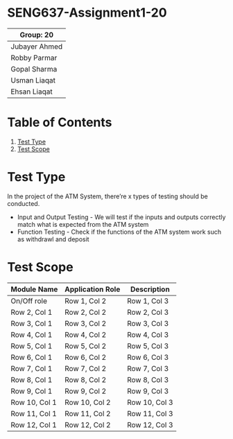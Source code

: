 # SENG637-Assignment1-20

| Group: 20 |
| ------------------- |
| Jubayer Ahmed       |
| Robby Parmar        |
| Gopal Sharma        |
| Usman Liaqat        |
| Ehsan Liaqat        |

# Table of Contents

1. [Test Type](#Test-Type)
2. [Test Scope](#Test-Scope)

# Test Type
In the project of the ATM System, there’re x types of testing should be conducted.
- Input and Output Testing
      - We will test if the inputs and outputs correctly match what is expected from the ATM system
- Function Testing
      - Check if the functions of the ATM system work such as withdrawl and deposit

# Test Scope

| Module Name | Application Role | Description |
| -------- | -------- | -------- |
| On/Off role | Row 1, Col 2 | Row 1, Col 3 |
| Row 2, Col 1 | Row 2, Col 2 | Row 2, Col 3 |
| Row 3, Col 1 | Row 3, Col 2 | Row 3, Col 3 |
| Row 4, Col 1 | Row 4, Col 2 | Row 4, Col 3 |
| Row 5, Col 1 | Row 5, Col 2 | Row 5, Col 3 |
| Row 6, Col 1 | Row 6, Col 2 | Row 6, Col 3 |
| Row 7, Col 1 | Row 7, Col 2 | Row 7, Col 3 |
| Row 8, Col 1 | Row 8, Col 2 | Row 8, Col 3 |
| Row 9, Col 1 | Row 9, Col 2 | Row 9, Col 3 |
| Row 10, Col 1 | Row 10, Col 2 | Row 10, Col 3 |
| Row 11, Col 1 | Row 11, Col 2 | Row 11, Col 3 |
| Row 12, Col 1 | Row 12, Col 2 | Row 12, Col 3 |
